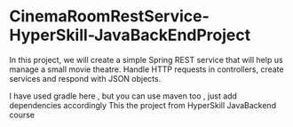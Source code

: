 # CinemaRoomRestService-HyperSkill-JavaBackEndProject
In this project, we will create a simple Spring REST service that will help us manage a small movie theatre. Handle HTTP requests in controllers, create services and respond with JSON objects.

I have used gradle here , but you can use maven too , just add dependencies accordingly
This the project from HyperSkill JavaBackend course
